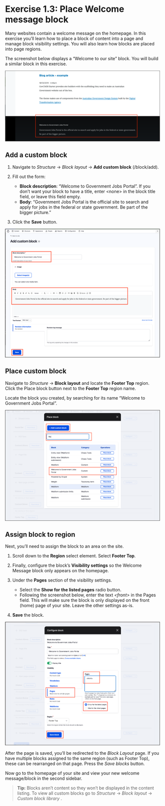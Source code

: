 # Exercise 1.3: Place Welcome message block

Many websites contain a welcome message on the homepage. In this exercise you’ll learn how to place a block of content into a page and manage block visibility settings. You will also learn how blocks are placed into page regions.

The screenshot below displays a “Welcome to our site” block. You will build a similar block in this exercise.

![Block configuration page](../.gitbook/assets/Ex-1-3-Add-custom-block-0.png)

## Add a custom block

1. Navigate to _Structure_ → _Block layout_ → **Add custom block** (/block/add).
2. Fill out the form:
   - **Block description**: “Welcome to Government Jobs Portal”. If you don’t want your block to have a title, enter \<none> in the block title field, or leave this field empty.
   - **Body**: “Government Jobs Portal is the official site to search and apply for jobs in the federal or state government. Be part of the bigger picture.”

3. Click the **Save** button.

![Block configuration page](../.gitbook/assets/Ex-1-3-Add-custom-block-1.png)

## Place custom block

Navigate to _Structure_ → **Block layout** and locate the **Footer Top** region. Click the Place block button next to the **Footer Top** region name.

Locate the block you created, by searching for its name “Welcome to Government Jobs Portal”.

![Block configuration page](../.gitbook/assets/Ex-1-3-Add-custom-block-2.png)

## Assign block to region

Next, you’ll need to assign the block to an area on the site. 

1. Scroll down to the **Region** select element. Select **Footer Top**.
2. Finally, configure the block’s **Visibility settings** so the Welcome Message block only appears on the homepage.
3. Under the **Pages** section of the visibility settings.
   - Select the **Show for the listed pages** radio button.
   - Following the screenshot below, enter the text _\<front>_ in the Pages field. This will make sure the block is only displayed on the front (home) page of your site. Leave the other settings as-is.
   
4.  **Save** the block.

![Block configuration page](../.gitbook/assets/Ex-1-3-Add-custom-block-3.png)

After the page is saved, you’ll be redirected to the _Block Layout_ page. If you have multiple blocks assigned to the same region (such as Footer Top), these can be rearranged on that page. Press the _Save blocks_ button.

Now go to the homepage of your site and view your new welcome message/block in the second sidebar.

> **Tip:** Blocks aren’t content so they won’t be displayed in the content listing. To view all custom blocks go to _Structure_ → _Block layout_ → _Custom block library_ .
